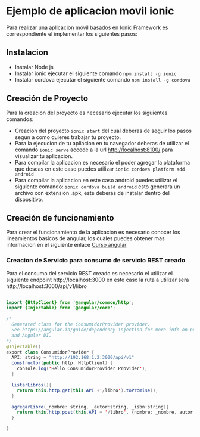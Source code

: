 <h1>Ejemplo de aplicacion movil ionic</h1>
<p>Para realizar una aplicacion móvil basados en Ionic Framework es correspondiente el implementar los siguientes pasos:</p>

<h2>Instalacion</h2>
<ul>
<li>Instalar Node js</li>
<li>Instalar ionic ejecutar el siguiente comando <code>npm install -g ionic</code></li>
<li>Instalar cordova ejecutar el siguiente comando <code>npm install -g cordova</code></li>
</ul>

<h2>Creación de Proyecto</h2>
<p>Para la creacion del proyecto es necesario ejecutar los siguientes comandos:</p>

<ul>
<li>Creacion del proyecto <code>ionic start</code> del cual deberas de seguir los pasos segun a como quieres trabajar tu proyecto.</li>
<li>Para la ejecucion de tu apliacion en tu navegador deberas de utilizar el comando <code>ionic serve</code> accede a la url <a href="http://localhost:8100/">http://localhost:8100/</a> para visualizar tu aplicacion.</li>
  <li>Para compilar la aplicacion es necesario el poder agregar la plataforma que deseas en este caso puedes utilizar <code>ionic cordova platform add android</code></li>
  <li>Para compilar la aplicacion en este caso android puedes utilizar el siguiente comando: <code>ionic cordova build android</code> esto generara un archivo con extension .apk, este deberas de instalar dentro del dispositivo.</li>
</ul>


<h2>Creación de funcionamiento</h2>
<p>Para crear el funcionamiento de la aplicacion es necesario conocer los lineamientos basicos de angular, los cuales puedes obtener mas informacion en el siguiente enlace <a href="http://www.tutorialesprogramacionya.com/angularya/">Curso angular</a></p>

<h3>Creacion de Servicio para consumo de servicio REST creado</h3>
<p>Para el consumo del servicio REST creado es necesario el utilizar el siguiente endpoint <a>http://localhost:3000</a> en este caso la ruta a utilizar sera http://localhost:3000/api/v1/libro </p>

```java
  
import {HttpClient} from '@angular/common/http';
import {Injectable} from '@angular/core';

/*
  Generated class for the ConsumidorProvider provider.
  See https://angular.io/guide/dependency-injection for more info on providers
  and Angular DI.
*/
@Injectable()
export class ConsumidorProvider {
  API: string = "http://192.168.1.2:3000/api/v1"
  constructor(public http: HttpClient) {
    console.log('Hello ConsumidorProvider Provider');
  }

  listarLibros(){
    return this.http.get(this.API +'/libro').toPromise();
  }

  agregarLibro(_nombre: string, _autor:string, _isbn:string){
    return this.http.post(this.API + '/libro', {nombre: _nombre, autor: _autor, isbn: _isbn} ).toPromise();
  }

}
```

